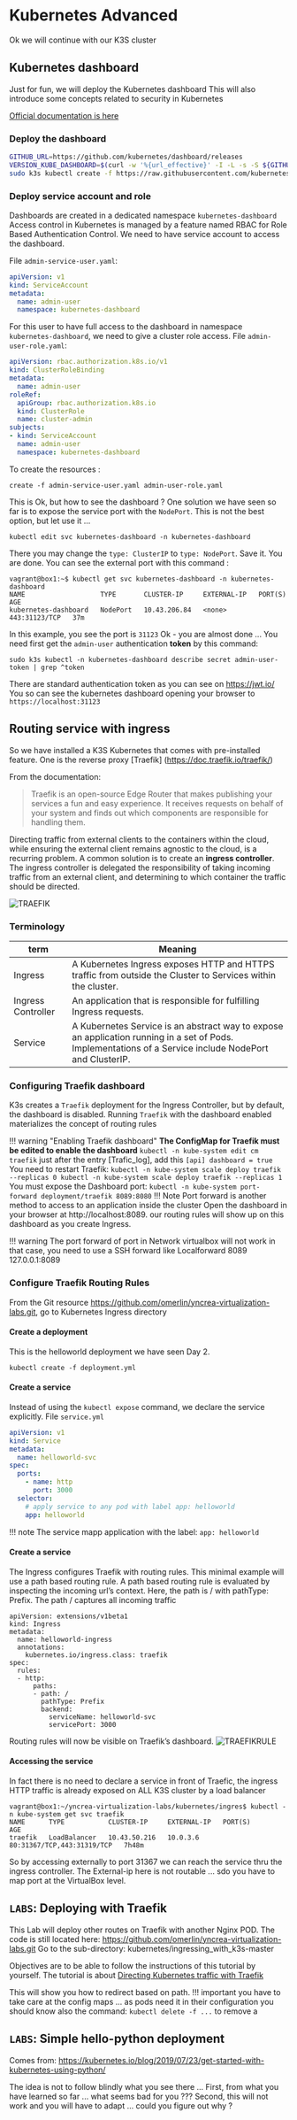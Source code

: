 # Kubernetes Advanced

Ok we will continue with our K3S cluster

## Kubernetes dashboard
Just for fun, we will deploy the Kubernetes dashboard
This will also introduce some concepts related to security in Kubernetes 

[Official documentation is here](https://rancher.com/docs/k3s/latest/en/installation/kube-dashboard/)

### Deploy the dashboard
```bash
GITHUB_URL=https://github.com/kubernetes/dashboard/releases
VERSION_KUBE_DASHBOARD=$(curl -w '%{url_effective}' -I -L -s -S ${GITHUB_URL}/latest -o /dev/null | sed -e 's|.*/||')
sudo k3s kubectl create -f https://raw.githubusercontent.com/kubernetes/dashboard/${VERSION_KUBE_DASHBOARD}/aio/deploy/recommended.yaml
```

### Deploy service account and role
Dashboards are created in a dedicated namespace `kubernetes-dashboard`
Access control in Kubernetes is managed by a feature named RBAC for Role Based Authentication Control.
We need to have service account to access the dashboard.

File `admin-service-user.yaml`:
```yaml
apiVersion: v1
kind: ServiceAccount
metadata:
  name: admin-user
  namespace: kubernetes-dashboard
```
For this user to have full access to the dashboard in namespace `kubernetes-dashboard`, we need to give a cluster role access.
File `admin-user-role.yaml`:
```yaml
apiVersion: rbac.authorization.k8s.io/v1
kind: ClusterRoleBinding
metadata:
  name: admin-user
roleRef:
  apiGroup: rbac.authorization.k8s.io
  kind: ClusterRole
  name: cluster-admin
subjects:
- kind: ServiceAccount
  name: admin-user
  namespace: kubernetes-dashboard
```
To create the resources :
```
create -f admin-service-user.yaml admin-user-role.yaml
```
This is Ok, but how to see the dashboard ? 
One solution we have seen so far is to expose the service port with the `NodePort`.
This is not the best option, but let use it ...
```
kubectl edit svc kubernetes-dashboard -n kubernetes-dashboard
```
There you may change the `type: ClusterIP` to `type: NodePort`. Save it. You are done.
You can see the external port with this command :
```
vagrant@box1:~$ kubectl get svc kubernetes-dashboard -n kubernetes-dashboard
NAME                   TYPE       CLUSTER-IP     EXTERNAL-IP   PORT(S)         AGE
kubernetes-dashboard   NodePort   10.43.206.84   <none>        443:31123/TCP   37m
```
In this example, you see the port is `31123`
Ok - you are almost done ...
You need first get the `admin-user` authentication **token** by this command:
```
sudo k3s kubectl -n kubernetes-dashboard describe secret admin-user-token | grep ^token
```
There are standard authentication token as you can see on https://jwt.io/
You so can see the kubernetes dashboard opening your browser to `https://localhost:31123`

## Routing service with ingress

So we have installed a K3S Kubernetes that comes with pre-installed feature.
One is the reverse proxy [Traefik] (https://doc.traefik.io/traefik/)

From the documentation:
> Traefik is an open-source Edge Router that makes publishing your services a fun and easy experience. It receives requests on behalf of your system and finds out which components are responsible for handling them.

Directing traffic from external clients to the containers within the cloud, while ensuring the external client remains agnostic to the cloud, is a recurring problem. 
A common solution is to create an **ingress controller**.
The ingress controller is delegated the responsibility of taking incoming traffic from an external client, and determining to which container the traffic should be directed.

![TRAEFIK](./files/kubernetes/traefik.png "Traefik")

### Terminology

**term**       | **Meaning**  |
---------------|--------------|
|Ingress| A Kubernetes Ingress exposes HTTP and HTTPS traffic from outside the Cluster to Services within the cluster.|
|Ingress Controller| An application that is responsible for fulfilling Ingress requests.|
|Service| A Kubernetes Service is an abstract way to expose an application running in a set of Pods. Implementations of a Service include NodePort and ClusterIP.|

### Configuring Traefik dashboard
K3s creates a `Traefik` deployment for the Ingress Controller, but by default, the dashboard is disabled. 
Running `Traefik` with the dashboard enabled materializes the concept of routing rules

!!! warning "Enabling Traefik dashboard"
    **The ConfigMap for Traefik must be edited to enable the dashboard**
    ```
    kubectl -n kube-system edit cm traefik
    ```
    just after the entry [Trafic_log], add this
    ```
    [api]
    dashboard = true
    ```
    You need to restart Traefik:
    ```
    kubectl -n kube-system scale deploy traefik --replicas 0
    kubectl -n kube-system scale deploy traefik --replicas 1
    ```
    You must expose the Dashboard port:
    ```
    kubectl -n kube-system port-forward deployment/traefik 8089:8080
    ```
!!! Note
    Port forward is another method to access to an application inside the cluster
    Open the dashboard in your browser at http://localhost:8089. 
    our routing rules will show up on this dashboard as you create Ingress.
        
!!! warning 
    The port forward of port in Network virtualbox will not work in that case,
    you need to use a SSH forward like
    Localforward 8089 127.0.0.1:8089

### Configure Traefik Routing Rules

From the Git resource https://github.com/omerlin/yncrea-virtualization-labs.git, go to Kubernetes Ingress directory

#### Create a deployment

This is the helloworld deployment we have seen Day 2.
```
kubectl create -f deployment.yml
```

#### Create a service
Instead of using the `kubectl expose` command, we declare the service explicitly.
File `service.yml`
```yaml hl_lines=11
apiVersion: v1
kind: Service
metadata:
  name: helloworld-svc
spec:
  ports:
    - name: http
      port: 3000
  selector:
    # apply service to any pod with label app: helloworld
    app: helloworld
```
!!! note
    The service mapp application with the label: `app: helloworld`

#### Create a service

The Ingress configures Traefik with routing rules. 
This minimal example will use a path based routing rule. 
A path based routing rule is evaluated by inspecting the incoming url’s context. 
Here, the path is / with pathType: Prefix. The path / captures all incoming traffic

```
apiVersion: extensions/v1beta1
kind: Ingress
metadata:
  name: helloworld-ingress
  annotations:
    kubernetes.io/ingress.class: traefik
spec:
  rules:
  - http:
      paths:
      - path: /
        pathType: Prefix
        backend:
          serviceName: helloworld-svc
          servicePort: 3000
```
Routing rules will now be visible on Traefik’s dashboard.
![TRAEFIKRULE](./files/kubernetes/traefic_admin.png "Traefik rule")

#### Accessing the service

In fact there is no need to declare a service in front of Traefic, 
the ingress HTTP traffic is already exposed on ALL K3S cluster by a load balancer

```
vagrant@box1:~/yncrea-virtualization-labs/kubernetes/ingres$ kubectl -n kube-system get svc traefik
NAME      TYPE           CLUSTER-IP     EXTERNAL-IP   PORT(S)                      AGE
traefik   LoadBalancer   10.43.50.216   10.0.3.6      80:31367/TCP,443:31319/TCP   7h48m
```

So by accessing externally to port 31367 we can reach the service thru the ingress controller.
The External-ip here is not routable ... sdo you have to map port at the VirtualBox level.

## `LABS`: Deploying with Traefik

This Lab will deploy other routes on Traefik with another Nginx POD.
The code is still located here: https://github.com/omerlin/yncrea-virtualization-labs.git
Go to the sub-directory: kubernetes/ingressing_with_k3s-master

Objectives are to be able to follow the instructions of this tutorial by yourself.
The tutorial is about [Directing Kubernetes traffic with Traefik](https://opensource.com/article/20/3/kubernetes-traefik#comments)

This will show you how to redirect based on path.
!!! important
    you have to take care at the config maps ... as pods need it in their configuration
    you should know also the command: `kubectl delete -f ...` to remove a 

## `LABS`: Simple hello-python deployment

Comes from: https://kubernetes.io/blog/2019/07/23/get-started-with-kubernetes-using-python/

The idea is not to follow blindly what you see there ...
First, from what you have learned so far ... what seems bad for you ???
Second, this will not work and you will have to adapt ... could you figure out why ?